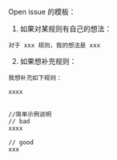 Open issue 的模板：

1. 如果对某规则有自己的想法：

```
对于 xxx 规则，我的想法是 xxx
```

2. 如果想补充规则：

```
我想补充如下规则：

xxxx


//简单示例说明
// bad
xxxx

// good
xxx

```